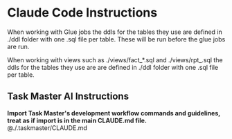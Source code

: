 # Claude Code Instructions

When working with Glue jobs the ddls for the tables they use are defined in ./ddl folder with one .sql file per table. These will be run before the glue jobs are run. 

When working with views such as ./views/fact_*.sql and ./views/rpt_.sql the ddls for the tables they use are are defined in ./ddl folder with one .sql file per table.


## Task Master AI Instructions
**Import Task Master's development workflow commands and guidelines, treat as if import is in the main CLAUDE.md file.**
@./.taskmaster/CLAUDE.md
